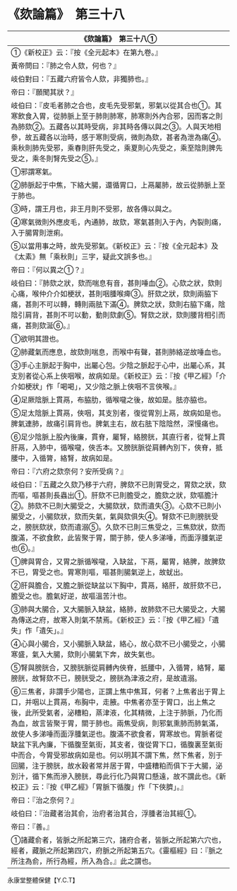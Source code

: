 # 《欬論篇》　第三十八

|**《欬論篇》　第三十八①**|
|---|
|①《新校正》云：『按《全元起本》在第九卷。』|
|黃帝問曰：『肺之令人欬，何也？』|
|岐伯對曰：『五藏六府皆令人欬，非獨肺也。』|
|帝曰：『願聞其狀？』|
|岐伯曰：『皮毛者肺之合也，皮毛先受邪氣，邪氣以從其合也①。其寒飲食入胃，從肺脈上至于肺則肺寒，肺寒則外內合邪，因而客之則為肺欬②。五藏各以其時受病，非其時各傳以與之③。人與天地相參，故五藏各以治時，感于寒則受病，微則為欬，甚者為泄為痛④。乘秋則肺先受邪，乘春則肝先受之，乘夏則心先受之，乘至陰則脾先受之，乘冬則腎先受之⑤。』|
|①邪謂寒氣。|
|②肺脈起于中焦，下絡大腸，還循胃口，上鬲屬肺，故云從肺脈上至于肺也。|
|③時，謂王月也，非王月則不受邪，故各傳以與之。|
|④寒氣微則外應皮毛，內通肺，故欬，寒氣甚則入于內，內裂則痛，入于腸胃則泄痢。|
|⑤以當用事之時，故先受邪氣。《新校正》云：『按《全元起本》及《太素》無「乘秋則」三字，疑此文誤多也。』|
|帝曰：『何以異之①？』|
|岐伯曰：『肺欬之狀，欬而喘息有音，甚則唾血②。心欬之狀，欬則心痛，喉仲介介如梗狀，甚則咽腫喉痺③。肝欬之狀，欬則兩脇下痛，甚則不可以轉，轉則兩胠下滿④。脾欬之狀，欬則右脇下痛，陰陰引肩背，甚則不可以動，動則欬劇⑤。腎欬之狀，欬則腰背相引而痛，甚則欬涎⑥。』|
|①欲明其證也。|
|②肺藏氣而應息，故欬則喘息，而喉中有聲，甚則肺絡逆故唾血也。|
|③手心主脈起于胸中，出屬心包。少陰之脈起于心中，出屬心系，其支別者從心系上俠咽喉，故病如是。《新校正》云：『按《甲乙經》「介介如梗狀」作「喝喝」，又少陰之脈上俠咽不言俠喉。』|
|④足厥陰脈上貫鬲，布脇肋，循喉嚨之後，故如是。胠亦脇也。|
|⑤足太陰脈上貫鬲，俠咽，其支別者，復從胃別上鬲，故病如是也。脾氣連肺，故痛引肩背也。脾氣主右，故右胠下陰陰然，深慢痛也。|
|⑥足少陰脈上股內後廉，貫脊，屬腎，絡膀胱，其直行者，從腎上貫肝鬲，入肺中，循喉嚨，俠舌本。又膀胱脈從肩髆內別下，俠脊，抵腰中，入循膂，絡腎，故病如是。|
|帝曰：『六府之欬奈何？安所受病？』|
|岐伯曰：『五藏之久欬乃移于六府，脾欬不已則胃受之，胃欬之狀，欬而嘔，嘔甚則長蟲出①。肝欬不已則膽受之，膽欬之狀，欬嘔膽汁②。肺欬不已則大腸受之，大腸欬狀，欬而遺失③。心欬不已則小腸受之，小腸欬狀，欬而失氣，氣與欬俱失④。腎欬不已則膀胱受之，膀胱欬狀，欬而遺溺⑤。久欬不已則三焦受之，三焦欬狀，欬而腹滿，不欲食飲，此皆聚于胃，關于肺，使人多涕唾，而面浮腫氣逆也⑥。』|
|①脾與胃合，又胃之脈循喉嚨，入缺盆，下鬲，屬胃，絡脾，故脾欬不已，胃受之也。胃寒則嘔，嘔甚則腸氣逆上，故蚘出。|
|②肝與膽合，又膽之脈從缺盆以下胸中，貫鬲，絡肝，故肝欬不已，膽受之也。膽氣好逆，故嘔溫苦汁也。|
|③肺與大腸合，又大腸脈入缺盆，絡肺，故肺欬不已大腸受之，大腸為傳送之府，故寒入則氣不禁焉。《新校正》云：『按《甲乙經》「遺失」作「遺矢」。』|
|④心與小腸合，又小腸脈入缺盆，絡心，故心欬不已小腸受之，小腸寒盛，氣入大腸，欬則小腸氣下奔，故失氣也。|
|⑤腎與膀胱合，又膀胱脈從肩髆內俠脊，扺腰中，入循膂，絡腎，屬膀胱，故腎欬不已，膀胱受之，膀胱為津液之府，是故遺溺。|
|⑥三焦者，非謂手少陽也，正謂上焦中焦耳，何者？上焦者出于胃上口，并咽以上貫鬲，布胸中，走腋。中焦者亦至于胃口，出上焦之後，此所受氣者，泌糟粕，蒸津液，化其精微，上注于肺脈，乃化而為血，故言皆聚于胃，關于肺也。兩焦受病，則邪氣熏肺而肺氣滿，故使人多涕唾而面浮腫氣逆也。腹滿不欲食者，胃寒故也。胃脈者從缺盆下乳內廉，下循腹至氣街，其支者，復從胃下口，循腹裏至氣街中而合，今胃受邪故病如是也。何以明其不謂下焦，然下焦者，別于回腸，注于膀胱，故水穀者常并居于胃，中盛糟粕而俱下于大腸，泌別汁，循下焦而滲入膀胱，尋此行化乃與胃口懸遠，故不謂此也。《新校正》云：『按《甲乙經》「胃脈下循腹」作「下俠臍」。』|
|帝曰：『治之奈何？』|
|岐伯曰：『治藏者治其俞，治府者治其合，浮腫者治其經①。|
|帝曰：『善。』|
|①諸藏俞者，皆脈之所起第三穴，諸府合者，皆脈之所起第六穴也，經者，藏脈之所起第四穴，府脈之所起第五穴。《靈樞經》曰：『脈之所注為俞，所行為經，所入為合。』此之謂也。|


永康堂整體保健【Y.C.T】


